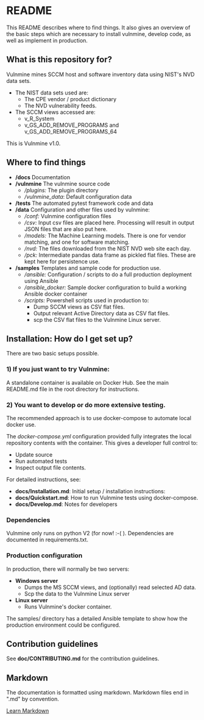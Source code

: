 # README #

This README describes where to find things. It also gives an overview of the basic steps which are necessary to install vulnmine, develop code, as well as implement in production.

## What is this repository for?

Vulnmine mines SCCM host and software inventory data using NIST's NVD data sets.

* The NIST data sets used are:
    - The CPE vendor / product dictionary
    - The NVD vulnerability feeds.
* The SCCM views accessed are:
    - v_R_System
    - v_GS_ADD_REMOVE_PROGRAMS and v_GS_ADD_REMOVE_PROGRAMS_64

This is Vulnmine v1.0.

## Where to find things

* **/docs** Documentation
* **/vulnmine** The vulnmine source code
    - _/plugins:_ The plugin directory
    - _/vulnmine_data_: Default configuration data
* **/tests** The automated pytest framework code and data
* **/data** Configuration and other files used by vulnmine:
    - _/conf:_ Vulnmine configuration files
    - _/csv:_ Input csv files are placed here. Processing will result in output JSON files that are also put here.
    - _/models:_ The Machine Learning models. There is one for vendor matching, and one for software matching.
    - _/nvd:_ The files downloaded from the NIST NVD web site each day.
    - _/pck:_ Intermediate pandas data frame as pickled flat files. These are kept here for persistence use.
* **/samples** Templates and sample code for production use.
    - _/ansible:_ Configuration / scripts to do a full production deployment using Ansible
    - _/ansible_docker:_ Sample docker configuration to build a working Ansible docker container
    - _/scripts:_ Powershell scripts used in production to:
        - Dump SCCM views as CSV flat files.
        - Output relevant Active Directory data as CSV flat files.
        - scp the CSV flat files to the Vulnmine Linux server.

## Installation: How do I get set up?

There are two basic setups possible.

### 1) If you just want to try Vulnmine:

A standalone container is available on Docker Hub. See the main README.md file in the root directory for instructions.

### 2) You want to develop or do more extensive testing.

The recommended approach is to use docker-compose to automate local docker use.

The _docker-compose.yml_ configuration provided fully integrates the local repository contents with the container. This gives a developer full control to:
- Update source
- Run automated tests
- Inspect output file contents.

For detailed instructions, see:
* **docs/Installation.md**: Initial setup / installation instructions:
* **docs/Quickstart.md**: How to run Vulnmine tests using docker-compose.
* **docs/Develop.md**: Notes for developers

### Dependencies

Vulnmine only runs on python V2 (for now! :-( ).
Dependencies are documented in requirements.txt.

### Production configuration

In production, there will normally be two servers:
* **Windows server**
    * Dumps the MS SCCM views, and (optionally) read selected AD data.
    * Scp the data to the Vulnmine Linux server
* **Linux server**
    * Runs Vulnmine's docker container.

The samples/ directory has a detailed Ansible template to show how the production environment could be configured.

## Contribution guidelines

See **doc/CONTRIBUTING.md** for the contribution guidelines.

## Markdown

The documentation is formatted using markdown.
Markdown files end in ".md" by convention.

[Learn Markdown](https://bitbucket.org/tutorials/markdowndemo)
